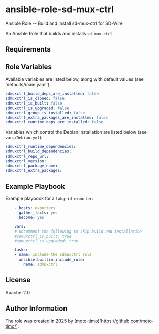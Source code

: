 # ansible-role-sd-mux-ctrl

Ansible Role -- Build and Install sd-mux-ctrl for SD-Wire

An Ansible Role that builds and installs `sd-mux-ctrl`.

## Requirements


## Role Variables

Available variables are listed below, along with default values (see 'defaults/main.yaml'):

```yaml
sdmuxctrl_build_deps_are_installed: false
sdmuxctrl_is_cloned: false
sdmuxctrl_is_built: false
sdmuxctrl_is_upgraded: false
sdmuxctrl_group_is_installed: false
sdmuxctrl_extra_packages_are_installed: false
sdmuxctrl_runtime_deps_are_installed: false
```

Variables which control the Debian installation are listed below (see `vars/Debian.yml`):

```yaml
sdmuxctrl_runtime_dependencies:
sdmuxctrl_build_dependencies:
sdmuxctrl_repo_url:
sdmuxctrl_version:
sdmuxctrl_package_name:
sdmuxctrl_extra_packages:
```

## Example Playbook

Example playbook for a `labgrid-exporter`:

```yaml
    - hosts: exporters
      gather_facts: yes
      become: yes

    vars:
    # Uncomment the following to skip build and installation
    #sdmuxctrl_is_built: true
    #sdmuxctrl_is_upgraded: true

    tasks:
    - name: Include the sdmuxctrl role
      ansible.builtin.include_role:
        name: sdmuxctrl
```

## License

Apache-2.0

## Author Information

The role was created in 2025 by (moto-timo)[https://github.com/moto-timo/].

